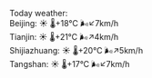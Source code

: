 Today weather:  
Beijing: ☀️   🌡️+18°C 🌬️↙7km/h  
Tianjin: ☀️   🌡️+21°C 🌬️↗4km/h  
Shijiazhuang: ☀️   🌡️+20°C 🌬️↗5km/h  
Tangshan: ☀️   🌡️+17°C 🌬️↙7km/h  

